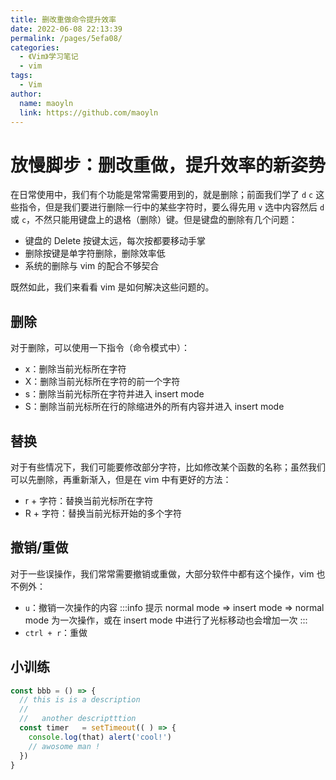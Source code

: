 ```yaml
---
title: 删改重做命令提升效率
date: 2022-06-08 22:13:39
permalink: /pages/5efa08/
categories:
  - 《Vim》学习笔记
  - vim
tags:
  - Vim
author:
  name: maoyln
  link: https://github.com/maoyln
---
```

# 放慢脚步：删改重做，提升效率的新姿势

在日常使用中，我们有个功能是常常需要用到的，就是删除；前面我们学了 `d` `c` 这些指令，但是我们要进行删除一行中的某些字符时，要么得先用 `v` 选中内容然后 `d` 或 `c`，不然只能用键盘上的退格（删除）键。但是键盘的删除有几个问题：

  - 键盘的 Delete 按键太远，每次按都要移动手掌
  - 删除按键是单字符删除，删除效率低
  - 系统的删除与 vim 的配合不够契合

  既然如此，我们来看看 vim 是如何解决这些问题的。

## 删除
  
  对于删除，可以使用一下指令（命令模式中）：

  - x：删除当前光标所在字符
  - X：删除当前光标所在字符的前一个字符
  - s：删除当前光标所在字符并进入 insert mode
  - S：删除当前光标所在行的除缩进外的所有内容并进入 insert mode

## 替换
  
  对于有些情况下，我们可能要修改部分字符，比如修改某个函数的名称；虽然我们可以先删除，再重新渐入，但是在 vim 中有更好的方法：

  - r + 字符：替换当前光标所在字符
  - R + 字符：替换当前光标开始的多个字符

## 撤销/重做
  对于一些误操作，我们常常需要撤销或重做，大部分软件中都有这个操作，vim 也不例外：

  - `u`：撤销一次操作的内容
  :::info 提示
  normal mode => insert mode => normal mode 为一次操作，或在 insert mode 中进行了光标移动也会增加一次
  :::
  - `ctrl + r`：重做

## 小训练

```js
const bbb = () => {
  // this is is a description
  //
  //   another descriptttion 
  const timer   = setTimeout(( ) => {
    console.log(that) alert('cool!')
    // awosome man !
  })
}
```